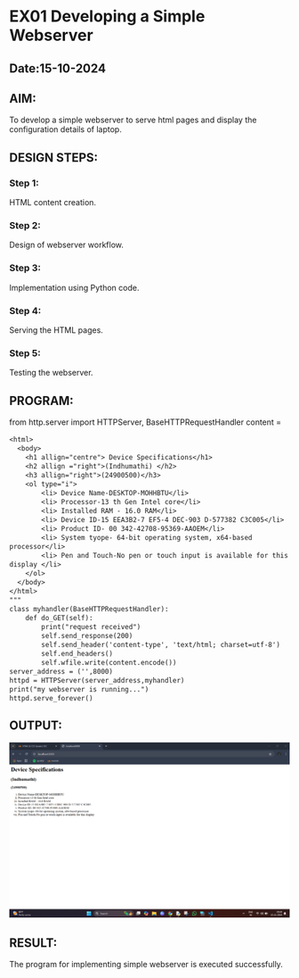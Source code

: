 # EX01 Developing a Simple Webserver
## Date:15-10-2024
## AIM:
To develop a simple webserver to serve html pages and display the configuration details of laptop.

## DESIGN STEPS:
### Step 1: 
HTML content creation.

### Step 2:
Design of webserver workflow.

### Step 3:
Implementation using Python code.

### Step 4:
Serving the HTML pages.

### Step 5:
Testing the webserver.

## PROGRAM:
from http.server import HTTPServer, BaseHTTPRequestHandler
content = 
```
<html>
  <body>
    <h1 allign="centre"> Device Specifications</h1>
    <h2 allign ="right">(Indhumathi) </h2>
    <h3 allign="right">(24900500)</h3>
    <ol type="i">
        <li> Device Name-DESKTOP-MOHHBTU</li>
        <li> Processor-13 th Gen Intel core</li>
        <li> Installed RAM - 16.0 RAM</li>
        <li> Device ID-15 EEA3B2-7 EF5-4 DEC-903 D-577382 C3C005</li>
        <li> Product ID- 00 342-42708-95369-AAOEM</li>
        <li> System tyope- 64-bit operating system, x64-based processor</li>
        <li> Pen and Touch-No pen or touch input is available for this display </li>
    </ol>
  </body>
</html>
"""
class myhandler(BaseHTTPRequestHandler):
    def do_GET(self):
        print("request received")
        self.send_response(200)
        self.send_header('content-type', 'text/html; charset=utf-8')
        self.end_headers()
        self.wfile.write(content.encode())
server_address = ('',8000)
httpd = HTTPServer(server_address,myhandler)
print("my webserver is running...")
httpd.serve_forever()

```
## OUTPUT:
![alt text](ss.png)


## RESULT:
The program for implementing simple webserver is executed successfully.
